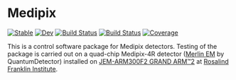 # Medipix

[![Stable](https://img.shields.io/badge/docs-stable-blue.svg)](https://chenspc.github.io/Medipix.jl/stable)
[![Dev](https://img.shields.io/badge/docs-dev-blue.svg)](https://chenspc.github.io/Medipix.jl/dev)
[![Build Status](https://github.com/chenspc/Medipix.jl/workflows/CI/badge.svg)](https://github.com/chenspc/Medipix.jl/actions)
[![Build Status](https://ci.appveyor.com/api/projects/status/github/chenspc/Medipix.jl?svg=true)](https://ci.appveyor.com/project/chenspc/Medipix-jl)
[![Coverage](https://codecov.io/gh/chenspc/Medipix.jl/branch/master/graph/badge.svg)](https://codecov.io/gh/chenspc/Medipix.jl)

This is a control software package for Medipix detectors. Testing of the package is carried out on a quad-chip Medipix-4R detector ([Merlin EM](https://quantumdetectors.com/products/merlinem/) by QuantumDetector) installed on [JEM-ARM300F2 GRAND ARM™2](https://www.jeol.co.jp/en/products/detail/JEM-ARM300F2.html) at [Rosalind Franklin Institute](https://www.rfi.ac.uk/about/).
